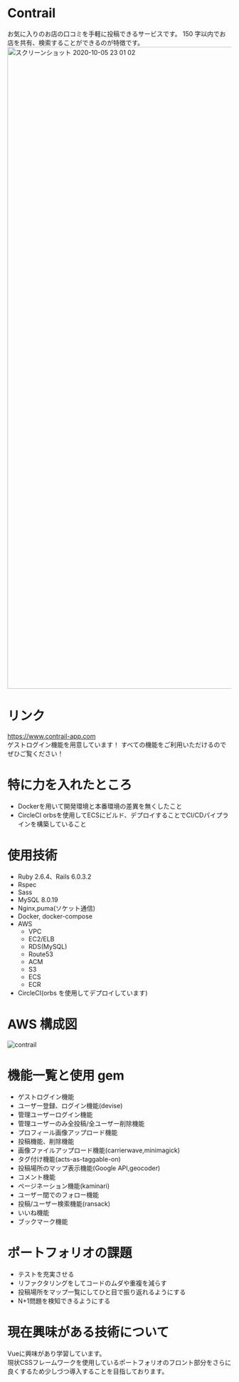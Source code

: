 # Contrail

お気に入りのお店の口コミを手軽に投稿できるサービスです。
150 字以内でお店を共有、検索することができるのが特徴です。
<img width="1440" alt="スクリーンショット 2020-10-05 23 01 02" src="https://user-images.githubusercontent.com/54735254/95089686-6142fe00-075f-11eb-99df-6b046b287594.png">

# リンク

https://www.contrail-app.com  
ゲストログイン機能を用意しています！ 
すべての機能をご利用いただけるのでぜひご覧ください！

# 特に力を入れたところ
- Dockerを用いて開発環境と本番環境の差異を無くしたこと
- CircleCI orbsを使用してECSにビルド、デプロイすることでCI/CDパイプラインを構築していること

# 使用技術

- Ruby 2.6.4、Rails 6.0.3.2
- Rspec
- Sass
- MySQL 8.0.19
- Nginx,puma(ソケット通信)
- Docker, docker-compose
- AWS
  - VPC
  - EC2/ELB
  - RDS(MySQL)
  - Route53
  - ACM
  - S3
  - ECS
  - ECR
- CircleCI(orbs を使用してデプロイしています)

# AWS 構成図

![contrail](https://user-images.githubusercontent.com/54735254/94371958-2f191700-0135-11eb-9be5-b73970e491c0.png)

# 機能一覧と使用 gem

- ゲストログイン機能
- ユーザー登録、ログイン機能(devise)
- 管理ユーザーログイン機能
- 管理ユーザーのみ全投稿/全ユーザー削除機能
- プロフィール画像アップロード機能
- 投稿機能、削除機能
- 画像ファイルアップロード機能(carrierwave,minimagick)
- タグ付け機能(acts-as-taggable-on)
- 投稿場所のマップ表示機能(Google API,geocoder)
- コメント機能
- ページネーション機能(kaminari)
- ユーザー間でのフォロー機能
- 投稿/ユーザー検索機能(ransack)
- いいね機能
- ブックマーク機能

# ポートフォリオの課題
- テストを充実させる
- リファクタリングをしてコードのムダや重複を減らす
- 投稿場所をマップ一覧にしてひと目で振り返れるようにする
- N+1問題を検知できるようにする

# 現在興味がある技術について
Vueに興味があり学習しています。  
現状CSSフレームワークを使用しているポートフォリオのフロント部分をさらに   
良くするため少しづつ導入することを目指しております。
